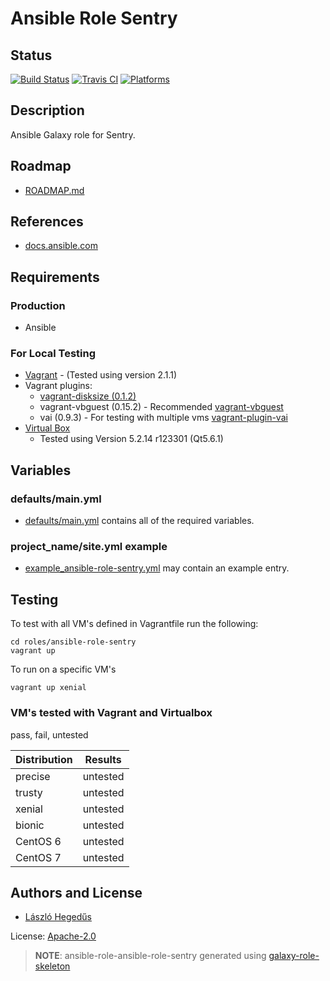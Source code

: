 # Ansible Role Sentry

## Status

[![Build Status](https://travis-ci.org/lordoftheflies/ansible-role-sentry.svg?branch=master)](https://travis-ci.org/lordoftheflies/ansible-role-sentry)
[![Travis CI](http://img.shields.io/travis/lordoftheflies/ansible-role-sentry/default.svg?style=flat)](http://travis-ci.org/lordoftheflies/ansible-role-sentry/default)
[![Platforms](http://img.shields.io/badge/platforms-debian%20/%20ubuntu-lightgrey.svg?style=flat)](#)

## Description

Ansible Galaxy role for Sentry.

## Roadmap

* [ROADMAP.md](ROADMAP.md)

## References

* [docs.ansible.com](https://docs.ansible.com/)

## Requirements

### Production

* Ansible

### For Local Testing

* [Vagrant](https://www.vagrantup.com/) - (Tested using version 2.1.1)
* Vagrant plugins:
  * [vagrant-disksize (0.1.2)](https://github.com/sprotheroe/vagrant-disksize)
  * vagrant-vbguest (0.15.2) - Recommended [vagrant-vbguest](https://github.com/lordoftheflies/vagrant-vbguest)
  * vai (0.9.3) - For testing with multiple vms [vagrant-plugin-vai](https://github.com/lordoftheflies/vagrant-plugin-vai) 
* [Virtual Box](https://www.virtualbox.org/)
  * Tested using Version 5.2.14 r123301 (Qt5.6.1) 

## Variables

### defaults/main.yml

* [defaults/main.yml](defaults/main.yml) contains all of the required variables.

### project_name/site.yml example

* [example_ansible-role-sentry.yml](files/example_site.yml) may contain an example entry.

## Testing

To test with all VM's defined in Vagrantfile run the following:

```shell
cd roles/ansible-role-sentry
vagrant up
```

To run on a specific VM's
```shell
vagrant up xenial
```

### VM's tested with Vagrant and Virtualbox

pass, fail, untested

| Distribution | Results  |
| ------------ | -------- |
| precise      | untested |
| trusty       | untested |
| xenial       | untested |
| bionic       | untested |
| CentOS 6     | untested |
| CentOS 7     | untested |

## Authors and License

- [László Hegedűs](mailto:laszlo.hegedus@cherubits.hu)

License: [Apache-2.0](LICENSE)


> **NOTE**: ansible-role-ansible-role-sentry generated using [galaxy-role-skeleton](https://github.com/lordoftheflies/galaxy-role-skeleton)
